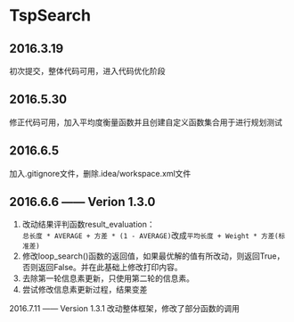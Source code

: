 # TspSearch
2016.3.19
---
初次提交，整体代码可用，进入代码优化阶段

2016.5.30
---
修正代码可用，加入平均度衡量函数并且创建自定义函数集合用于进行规划测试

2016.6.5
---
加入.gitignore文件，删除.idea/workspace.xml文件

2016.6.6 —— Verion 1.3.0
---
1. 改动结果评判函数result_evaluation：  
`总长度 * AVERAGE + 方差 * (1 - AVERAGE)`改成`平均长度 + Weight * 方差(标准差)`
2. 修改loop_search()函数的返回值，如果最优解的值有所改动，则返回True，否则返回False。并在此基础上修改打印内容。
3. 去除第一轮信息素更新，只使用第二轮的信息素。
4. 尝试修改信息素更新过程，结果变差

2016.7.11 —— Version 1.3.1
改动整体框架，修改了部分函数的调用
